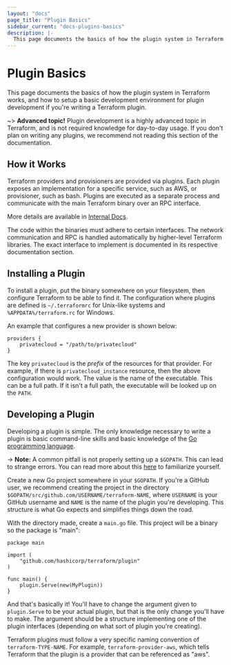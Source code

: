 ```yaml
---
layout: "docs"
page_title: "Plugin Basics"
sidebar_current: "docs-plugins-basics"
description: |-
  This page documents the basics of how the plugin system in Terraform works, and how to setup a basic development environment for plugin development if you're writing a Terraform plugin.
---
```


# Plugin Basics

This page documents the basics of how the plugin system in Terraform
works, and how to setup a basic development environment for plugin development
if you're writing a Terraform plugin.

~> **Advanced topic!** Plugin development is a highly advanced
topic in Terraform, and is not required knowledge for day-to-day usage.
If you don't plan on writing any plugins, we recommend not reading
this section of the documentation.

## How it Works

Terraform providers and provisioners are provided via plugins. Each plugin
exposes an implementation for a specific service, such as AWS, or provisioner,
such as bash. Plugins are executed as a separate process and communicate with
the main Terraform binary over an RPC interface.

More details are available in
[Internal Docs](/docs/internals/internal-plugins.html).

The code within the binaries must adhere to certain interfaces.
The network communication and RPC is handled automatically by higher-level
Terraform libraries. The exact interface to implement is documented
in its respective documentation section.

## Installing a Plugin

To install a plugin, put the binary somewhere on your filesystem, then
configure Terraform to be able to find it. The configuration where plugins
are defined is `~/.terraformrc` for Unix-like systems and
`%APPDATA%/terraform.rc` for Windows.

An example that configures a new provider is shown below:

```
providers {
	privatecloud = "/path/to/privatecloud"
}
```

The key `privatecloud` is the _prefix_ of the resources for that provider.
For example, if there is `privatecloud_instance` resource, then the above
configuration would work. The value is the name of the executable. This
can be a full path. If it isn't a full path, the executable will be looked
up on the `PATH`.

## Developing a Plugin

Developing a plugin is simple. The only knowledge necessary to write
a plugin is basic command-line skills and basic knowledge of the
[Go programming language](http://golang.org).

-> **Note:** A common pitfall is not properly setting up a
<code>$GOPATH</code>. This can lead to strange errors. You can read more about
this [here](https://golang.org/doc/code.html) to familiarize
yourself.

Create a new Go project somewhere in your `$GOPATH`. If you're a
GitHub user, we recommend creating the project in the directory
`$GOPATH/src/github.com/USERNAME/terraform-NAME`, where `USERNAME`
is your GitHub username and `NAME` is the name of the plugin you're
developing. This structure is what Go expects and simplifies things down
the road.

With the directory made, create a `main.go` file. This project will
be a binary so the package is "main":

```
package main

import (
	"github.com/hashicorp/terraform/plugin"
)

func main() {
	plugin.Serve(new(MyPlugin))
}
```

And that's basically it! You'll have to change the argument given to
`plugin.Serve` to be your actual plugin, but that is the only change
you'll have to make. The argument should be a structure implementing
one of the plugin interfaces (depending on what sort of plugin
you're creating).

Terraform plugins must follow a very specific naming convention of
`terraform-TYPE-NAME`. For example, `terraform-provider-aws`, which
tells Terraform that the plugin is a provider that can be referenced
as "aws".
